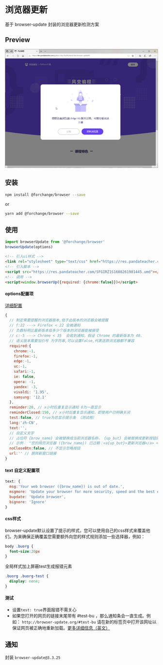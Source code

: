 # 浏览器更新
基于 browser-update 封装的浏览器更新检测方案

## Preview
![](assets/A617C4DA-2798-4415-981E-868845CF5549.png)

## 安装
```sh
npm install @forchange/browser --save
```
or
```sh
yarn add @forchange/browser --save
```


## 使用

```javascript
import browserUpdate from '@forchange/browser'
browserUpdate(options)
```

```html
<!-- 引入ui样式 -->
<link rel="stylesheet" type="text/css" href="https://res.pandateacher.com/YU5EVOAS1608262413089.css">
<!-- 引入脚本 -->
<script src="https://res.pandateacher.com/SFGIRZ1S1608261981445.umd"></script>
<!-- 调用 -->
<script>window.browserUp({required: {chrome:false}})</script>
```

#### options配置项
[详细配置](http://browser-update.org/zh/customize.html)
```javascript
{ 
  // 制定需要提醒的浏览器版本,低于此版本的浏览器会被提醒
  // f:22 ---> Firefox < 22 会被通知
  // 负数标明比最新版本低多少个版本的浏览器能被接受
  // c:-5 ---> Chrome < 35  会收到通知，假设 Chrome 的最新版本为 40.
  // 语义版本需要加引号 为字符串,可以设置false,代表这款浏览器都不兼容
  required:{
    chrome:-1,
    firefox:-1,
    edge:-1,
    uc:-1,
    safari:-1,
    ie: false,
    opera: -1,
    yandex: -3,
    vivaldi: '1.95',
    samsung: '12.1'
  },
  reminder:20, // x小时后重复显示通知 0为一直显示
  reminderClosed:150, // x小时后重复显示通知，即使用户已明确关闭
  test:false, // true为总显示提示条 （测试用）
  lang:'zh-CN',
  text:'', 
  // 自定义文字
  // 占位符 {brow_name} 会被替换成当前浏览器名称， {up_but} 会被替换成更新按钮的链接的标签内容，而 {ignore_but} 会被替换成忽略按钮的标签内容。
  // 示例︰ "您的网页浏览器 ({brow_name}) 已过期：<a{up_but}>更新浏览器</a> <a{ignore_but}>忽略</a>。"
  noCloseBtn:false, // 不显示忽略按钮
  url:'' // 跳转新窗口链接
}
```

#### text 自定义配置项
``` javascript
text: {
  msg:'Your web browser ({brow_name}) is out of date.',
  msgmore: 'Update your browser for more security, speed and the best experience on this site.', 
  bupdate: 'Update browser', 
  bignore: 'Ignore'
}
```

#### css样式
browser-update默认设置了提示的样式，您可以使用自己的css样式来覆盖他们。为来确保正确覆盖您需要额外向您的样式规则添加一些选择器，例如：
```css
body .buorg { 
  font-size:20px
}
```
全局样式加上屏蔽test生成报错元素
```css
.buorg .buorg-test {
  display: none;
}
```

#### 测试  
- 设置`test: true`界面报错不需关心
- 如果您打开的网页的链接末尾带有 #test-bu ，那么通知条会一直生成。例如： `http://browser-update.org/#test-bu` 请在新的标签页中打开该网址以保证网页被正确地重新加载。[更多详细信息（英文）](https://github.com/browser-update/browser-update/wiki/Test-the-notification)

## 通知
封装 `browser-update@3.3.25`